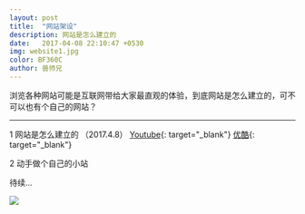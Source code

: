 ```yaml
---
layout: post
title:  "网站架设"
description: 网站是怎么建立的
date:   2017-04-08 22:10:47 +0530
img: website1.jpg
color: BF360C
author: 兽师兄
---
```


浏览各种网站可能是互联网带给大家最直观的体验，到底网站是怎么建立的，可不可以也有个自己的网站？

---
1 网站是怎么建立的 （2017.4.8）
[Youtube](https://youtu.be/Kz-o6oxfcwQ){: target="_blank"}
[优酷](http://v.youku.com/v_show/id_XMjY5NDU0MjM5Ng==){: target="_blank"}

2 动手做个自己的小站

待续...


![]({{site.baseurl}}/images/website2.jpg)